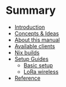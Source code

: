 # Summary

- [Introduction](./index.md)
- [Concepts & Ideas](./concepts.md)
- [About this manual](./manual.md)
- [Available clients](./clients.md)
- [Nix builds](./nix.md)
- [Setup Guides](./guides/index.md)
  - [Basic setup](./guides/01_basic.md)
  - [LoRa wireless](./guides/03_lora.md)
- [Reference](./reference/index.md)

<!-- - [Ratman](./ratman/index.md) -->
<!--   - [ratmand](./ratman/ratmand.md) -->
<!--   - [ratcat](./ratman/ratcat.md) -->
<!--   - [ratctl](./ratman/ratctl.md) -->
<!-- - [irdest-echo](./irdest-echo.md) -->
<!-- - [irdest-proxy](./irdest-proxy.md) -->
